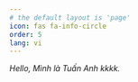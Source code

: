 ```yaml
---
# the default layout is 'page'
icon: fas fa-info-circle
order: 5
lang: vi
---
```

_Hello, Mình là Tuấn Anh kkkk._

<!-- ## Sở thích

- **Âm nhạc:** Progressive House, Instrumental, Ballad, EDM, NSC, V-pop, K-pop, US-UK,...
- **Phim ảnh:** Hoạt hình, Cartoon, Hành động,...
- **Thể thao:** Bóng đá, cầu lông, bóng chuyền,...
- **Trò chơi:** League of Legends, FIFA Online 4, Clash of Clans, PUBG, Valorant, Age of Empires (AoE),...
- **Du lịch:** 🧳🚅🌎


<div>
  <style>
    .gr_custom_header_1755141133 {
        border-bottom: 0.5px solid gray; /* giảm border */
        margin-bottom: 5px;
        text-align: center;
        font-size: 150%;
        font-weight: bold;
        line-height: 1.5;
    }
    .gr_custom_header_1755141133 {
      border-bottom: 1px solid gray;
      margin-bottom: 5px;
      text-align: center;
      font-size: 150%;
    }
    .gr_custom_each_container_1755141133 {
      margin-bottom: 10px;
      overflow: auto;
      padding-bottom: 4px;
      border-bottom: 1px solid #aaa;
    }
    .gr_custom_book_container_1755141133 {
      float: left;
      margin-right: 4px;
      width: 39px;
      height: 60px;
      overflow: hidden;
    }
    .gr_custom_author_1755141133,
    .gr_custom_tags_1755141133 {
      font-size: 10px;
    }
    .gr_custom_tags_1755141133 {
      color: gray;
    }
    .gr_custom_rating_1755141133 {
      float: right;
    }
  </style>

  <div id="gr_custom_widget_1755141133"></div>

  <script src="https://www.goodreads.com/review/custom_widget/183608996.Dinh's%20bookshelf:%20read?cover_position=left&cover_size=small&num_books=100&order=d&shelf=read&show_author=1&show_cover=1&show_rating=0&show_review=0&show_tags=0&show_title=1&sort=date_read&widget_bg_color=FFFFFF&widget_border_width=1&widget_id=1755141133&widget_text_color=000000&widget_title_size=large&widget_width=medium" type="text/javascript" charset="utf-8"></script>

  <script>
  document.addEventListener("DOMContentLoaded", function() {
    const header = document.querySelector('.gr_custom_header_1755141133');
    if(header){
      header.textContent = "Books Anh Dinh Has Read"; // sửa text ở đây
    }
  });
</script>
</div>
 -->

